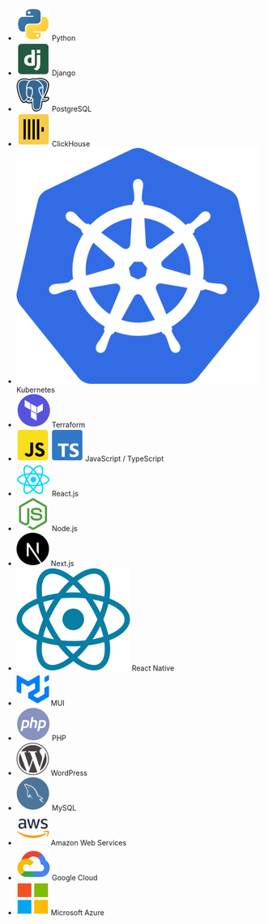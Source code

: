 ---
---
- ![Python](img/logos/python.svg) Python
- ![Django](img/logos/django.svg) Django
- ![PostgreSQL](img/logos/postgres.svg) PostgreSQL
- ![ClickHouse](img/logos/clickhouse.svg) ClickHouse
- ![Kubernetes](img/logos/kubernetes.svg) Kubernetes
- ![Terraform](img/logos/terraform.svg) Terraform
- ![JavaScript](img/logos/js.svg) ![JavaScript](img/logos/ts.svg) JavaScript / TypeScript
- ![React](img/logos/react.svg) React.js
- ![Node.js](img/logos/node.svg) Node.js
- ![Next.js](img/logos/nextjs.svg) Next.js
- ![React Native](img/logos/react-native.svg) React Native
- ![MUI](img/logos/mui.svg) MUI
- ![PHP](img/logos/php.svg) PHP
- ![WordPress](img/logos/wordpress.svg) WordPress
- ![MySQL](img/logos/mysql.svg) MySQL
- ![Amazon Web Services](img/logos/aws.svg) Amazon Web Services
- ![Google Cloud](img/logos/gcp.svg) Google Cloud
- ![Microsoft Azure](img/logos/microsoft.svg) Microsoft Azure
